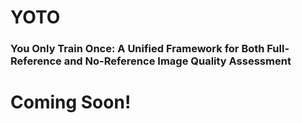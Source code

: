 # YOTO
### You Only Train Once: A Unified Framework for Both Full-Reference and No-Reference Image Quality Assessment

# Coming Soon!
